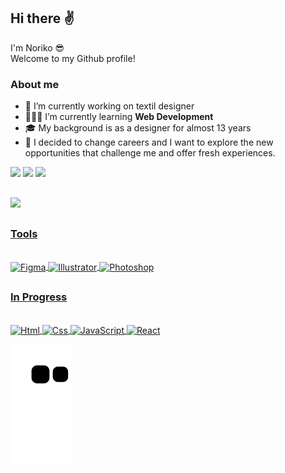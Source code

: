 ## Hi there ✌️

I'm Noriko 😎<br>
Welcome to my Github profile!

### About me

 - 👘 I’m currently working on textil designer
 - 👩🏻‍💻 I’m currently learning <strong>Web Development</strong> 
 - 🎓 My background is as a designer for almost 13 years
 - 🚀 I decided to change careers and I want to explore the new opportunities that challenge me and offer fresh experiences.
 <div>
 
 <a href="https://www.linkedin.com/in/tathianenoriko/" target="_blank"><img src="https://img.shields.io/badge/-LinkedIn-%230077B5?style=for-the-badge&logo=linkedin&logoColor=white" target="_blank"></a>
 <a href = "mailto:tathianenoriko@gmail.com"><img src="https://img.shields.io/badge/-Gmail-%23333?style=for-the-badge&logo=gmail&logoColor=white" target="_blank"></a>
 <a href="https://instagram.com/tatnoriko" target="_blank"><img src="https://img.shields.io/badge/-Instagram-%23E4405F?style=for-the-badge&logo=instagram&logoColor=white" target="_blank"></a>
 </div>

##

 <div>
<a href="https://github.com/tathianenoriko">
<img height="180em" src="https://github-readme-stats.vercel.app/api/top-langs/?username=tathianenoriko&layout=compact&langs_count=7&theme=radical"/>
</div>

##

### Tools
<div style="display: inline_block"><br>
<img align="center" alt="Figma" height="30" width="40" src="https://cdn.jsdelivr.net/gh/devicons/devicon/icons/figma/figma-original.svg" />
<img align="center" alt="Illustrator" height="30" width="40" src="https://cdn.jsdelivr.net/gh/devicons/devicon/icons/illustrator/illustrator-line.svg" />
<img align="center" alt="Photoshop" height="30" width="40" src="https://cdn.jsdelivr.net/gh/devicons/devicon/icons/photoshop/photoshop-line.svg" />
</div>

##

### In Progress
<div style="display: inline_block"><br>
<img align="center" alt="Html" height="30" width="40" src="https://cdn.jsdelivr.net/gh/devicons/devicon/icons/html5/html5-original.svg" />
<img align="center" alt="Css" height="30" width="40" src="https://cdn.jsdelivr.net/gh/devicons/devicon/icons/css3/css3-original.svg" />
<img align="center" alt="JavaScript" height="30" width="40" src="https://cdn.jsdelivr.net/gh/devicons/devicon/icons/javascript/javascript-original.svg" />
<img align="center" alt="React" height="30" width="40" src="https://cdn.jsdelivr.net/gh/devicons/devicon/icons/react/react-original.svg" />
</div>


![Snake animation](https://github.com/tathianenoriko/tathianenoriko/blob/output/github-contribution-grid-snake.svg)
